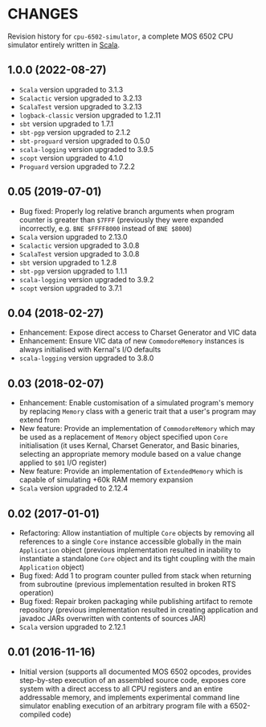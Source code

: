 CHANGES
=======

Revision history for `cpu-6502-simulator`, a complete MOS 6502 CPU simulator entirely written in [Scala](http://www.scala-lang.org/).

1.0.0 (2022-08-27)
------------------

* `Scala` version upgraded to 3.1.3
* `Scalactic` version upgraded to 3.2.13
* `ScalaTest` version upgraded to 3.2.13
* `logback-classic` version upgraded to 1.2.11
* `sbt` version upgraded to 1.7.1
* `sbt-pgp` version upgraded to 2.1.2
* `sbt-proguard` version upgraded to 0.5.0
* `scala-logging` version upgraded to 3.9.5
* `scopt` version upgraded to 4.1.0
* `Proguard` version upgraded to 7.2.2

0.05 (2019-07-01)
-----------------

* Bug fixed: Properly log relative branch arguments when program counter is greater than `$7FFF` (previously they were expanded incorrectly, e.g. `BNE $FFFF8000` instead of `BNE $8000`)
* `Scala` version upgraded to 2.13.0
* `Scalactic` version upgraded to 3.0.8
* `ScalaTest` version upgraded to 3.0.8
* `sbt` version upgraded to 1.2.8
* `sbt-pgp` version upgraded to 1.1.1
* `scala-logging` version upgraded to 3.9.2
* `scopt` version upgraded to 3.7.1

0.04 (2018-02-27)
-----------------

* Enhancement: Expose direct access to Charset Generator and VIC data
* Enhancement: Ensure VIC data of new `CommodoreMemory` instances is always initialised with Kernal's I/O defaults
* `scala-logging` version upgraded to 3.8.0

0.03 (2018-02-07)
-----------------

* Enhancement: Enable customisation of a simulated program's memory by replacing `Memory` class with a generic trait that a user's program may extend from
* New feature: Provide an implementation of `CommodoreMemory` which may be used as a replacement of `Memory` object specified upon `Core` initialisation (it uses Kernal, Charset Generator, and Basic binaries, selecting an appropriate memory module based on a value change applied to `$01` I/O register)
* New feature: Provide an implementation of `ExtendedMemory` which is capable of simulating +60k RAM memory expansion
* `Scala` version upgraded to 2.12.4

0.02 (2017-01-01)
-----------------

* Refactoring: Allow instantiation of multiple `Core` objects by removing all references to a single `Core` instance accessible globally in the main `Application` object (previous implementation resulted in inability to instantiate a standalone `Core` object and its tight coupling with the main `Application` object)
* Bug fixed: Add 1 to program counter pulled from stack when returning from subroutine (previous implementation resulted in broken RTS operation)
* Bug fixed: Repair broken packaging while publishing artifact to remote repository (previous implementation resulted in creating application and javadoc JARs overwritten with contents of sources JAR)
* `Scala` version upgraded to 2.12.1

0.01 (2016-11-16)
-----------------

* Initial version (supports all documented MOS 6502 opcodes, provides step-by-step execution of an assembled source code, exposes core system with a direct access to all CPU registers and an entire addressable memory, and implements experimental command line simulator enabling execution of an arbitrary program file with a 6502-compiled code)
